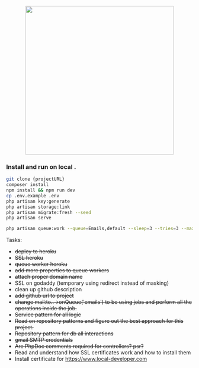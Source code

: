<p align="center"><a href="https://laravel.com" target="_blank"><img src="https://raw.githubusercontent.com/laravel/art/master/logo-lockup/5%20SVG/2%20CMYK/1%20Full%20Color/laravel-logolockup-cmyk-red.svg" width="400"></a></p>

### Install and run on local .

```sh
git clone {projectURL}
composer install
npm install && npm run dev
cp .env.example .env
php artisan key:generate
php artisan storage:link
php artisan migrate:fresh --seed
php artisan serve

php artisan queue:work --queue=Emails,default --sleep=3 --tries=3 --max-time=3600 --timeout=1800
```

Tasks:

- ~~deploy to heroku~~
- ~~SSL heroku~~
- ~~queue worker heroku~~
- ~~add more properties to queue workers~~
- ~~attach proper domain name~~
- SSL on godaddy (temporary using redirect instead of masking)
- clean up github description
- ~~add github url to project~~
- ~~change mail:to..->onQueue('emails') to be using jobs and perform all the operations inside the job.~~
- ~~Service pattern for all logic~~
- ~~Read on repository patterns and figure out the best approach for this project.~~
- ~~Repository pattern for db all interactions~~
- ~~gmail SMTP credentials~~
- ~~Are PhpDoc comments required for controllers? psr?~~
- Read and understand how SSL certificates work and how to install them
- Install certificate for https://www.local-developer.com
